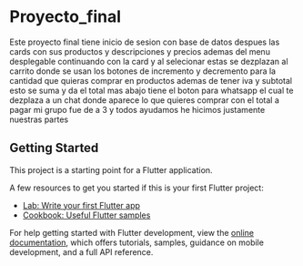 # Proyecto_final

Este proyecto final tiene inicio de sesion con base de datos despues las cards con sus productos y descripciones y precios ademas del menu desplegable continuando con la card y al selecionar estas se dezplazan al carrito donde se usan los botones de incremento y decremento para la cantidad que quieras comprar en productos ademas de tener iva y subtotal esto se suma y da el total mas abajo tiene el boton para whatsapp el cual te dezplaza a un chat donde aparece lo que quieres comprar con el total a pagar mi grupo fue de a 3 y todos ayudamos he hicimos justamente nuestras partes

## Getting Started

This project is a starting point for a Flutter application.

A few resources to get you started if this is your first Flutter project:

- [Lab: Write your first Flutter app](https://docs.flutter.dev/get-started/codelab)
- [Cookbook: Useful Flutter samples](https://docs.flutter.dev/cookbook)

For help getting started with Flutter development, view the
[online documentation](https://docs.flutter.dev/), which offers tutorials,
samples, guidance on mobile development, and a full API reference.
